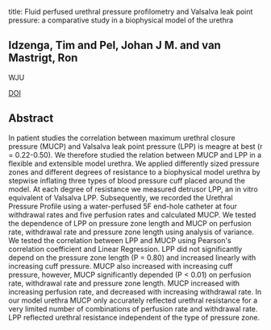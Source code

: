 title: Fluid perfused urethral pressure profilometry and Valsalva leak point pressure: a comparative study in a biophysical model of the urethra

## Idzenga, Tim and Pel, Johan J M. and van Mastrigt, Ron
WJU

<a href="https://doi.org/10.1007/s00345-007-0180-9">DOI</a>

## Abstract
In patient studies the correlation between maximum urethral closure pressure (MUCP) and Valsalva leak point pressure (LPP) is meagre at best (r = 0.22-0.50). We therefore studied the relation between MUCP and LPP in a flexible and extensible model urethra. We applied differently sized pressure zones and different degrees of resistance to a biophysical model urethra by stepwise inflating three types of blood pressure cuff placed around the model. At each degree of resistance we measured detrusor LPP, an in vitro equivalent of Valsalva LPP. Subsequently, we recorded the Urethral Pressure Profile using a water-perfused 5F end-hole catheter at four withdrawal rates and five perfusion rates and calculated MUCP. We tested the dependence of LPP on pressure zone length and MUCP on perfusion rate, withdrawal rate and pressure zone length using analysis of variance. We tested the correlation between LPP and MUCP using Pearson's correlation coefficient and Linear Regression. LPP did not significantly depend on the pressure zone length (P = 0.80) and increased linearly with increasing cuff pressure. MUCP also increased with increasing cuff pressure, however, MUCP significantly depended (P < 0.01) on perfusion rate, withdrawal rate and pressure zone length. MUCP increased with increasing perfusion rate, and decreased with increasing withdrawal rate. In our model urethra MUCP only accurately reflected urethral resistance for a very limited number of combinations of perfusion rate and withdrawal rate. LPP reflected urethral resistance independent of the type of pressure zone.

